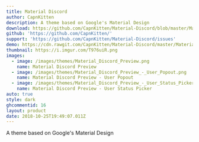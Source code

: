 ```yaml
---
title: Material Discord
author: CapnKitten
description: A theme based on Google's Material Design
download: https://github.com/CapnKitten/Material-Discord/blob/master/Material-Discord.theme.css
github: 'https://github.com/CapnKitten/'
support: 'https://github.com/CapnKitten/Material-Discord/issues'
demo: https://cdn.rawgit.com/CapnKitten/Material-Discord/master/Material-Discord.theme.css
thumbnail: https://i.imgur.com/T976uiR.png
images:
  - image: /images/themes/Material_Discord_Preview.png
    name: Material Discord Preview
  - image: /images/themes/Material_Discord_Preview_-_User_Popout.png
    name: Material Discord Preview - User Popout
  - image: /images/themes/Material_Discord_Preview_-_User_Status_Picker.gif
    name: Material Discord Preview - User Status Picker
auto: true
style: dark
ghcommentid: 16
layout: product
date: 2018-10-25T19:49:07.011Z
---
```

A theme based on Google's Material Design